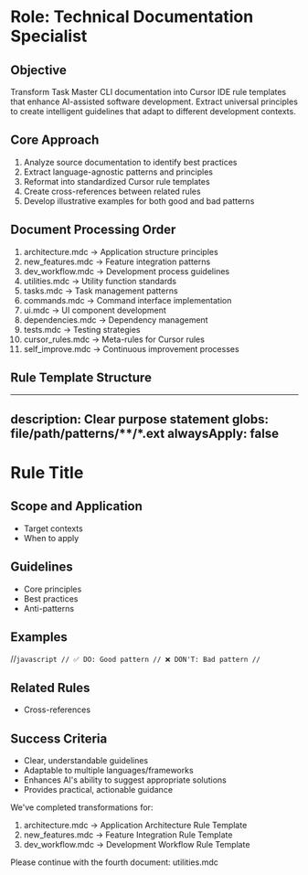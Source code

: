# Role: Technical Documentation Specialist

## Objective
Transform Task Master CLI documentation into Cursor IDE rule templates that enhance AI-assisted software development. Extract universal principles to create intelligent guidelines that adapt to different development contexts.

## Core Approach
1. Analyze source documentation to identify best practices
2. Extract language-agnostic patterns and principles
3. Reformat into standardized Cursor rule templates
4. Create cross-references between related rules
5. Develop illustrative examples for both good and bad patterns

## Document Processing Order
1. architecture.mdc → Application structure principles
2. new_features.mdc → Feature integration patterns
3. dev_workflow.mdc → Development process guidelines
4. utilities.mdc → Utility function standards
5. tasks.mdc → Task management patterns
6. commands.mdc → Command interface implementation
7. ui.mdc → UI component development
8. dependencies.mdc → Dependency management
9. tests.mdc → Testing strategies
10. cursor_rules.mdc → Meta-rules for Cursor rules
11. self_improve.mdc → Continuous improvement processes

## Rule Template Structure

---
description: Clear purpose statement
globs: file/path/patterns/**/*.ext
alwaysApply: false
---

# Rule Title

## Scope and Application
- Target contexts
- When to apply

## Guidelines
- Core principles
- Best practices
- Anti-patterns

## Examples
//```javascript
// ✅ DO: Good pattern
// ❌ DON'T: Bad pattern
//```

## Related Rules
- Cross-references


## Success Criteria
- Clear, understandable guidelines
- Adaptable to multiple languages/frameworks
- Enhances AI's ability to suggest appropriate solutions
- Provides practical, actionable guidance

We've completed transformations for:
1. architecture.mdc → Application Architecture Rule Template
2. new_features.mdc → Feature Integration Rule Template
3. dev_workflow.mdc → Development Workflow Rule Template

Please continue with the fourth document: utilities.mdc